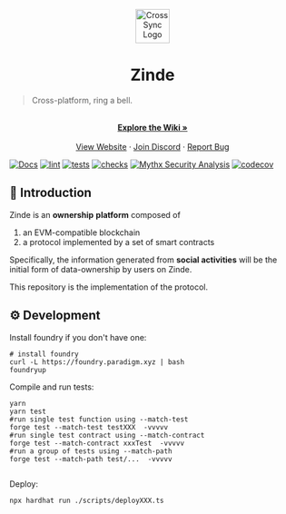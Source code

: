 <p align='center'>
<img src="https://avatars.githubusercontent.com/u/103565959" alt="CrossSync Logo" width="60" height="60" />
</p>

<h1  align='center'>Zinde</h1>

> Cross-platform, ring a bell.

<p align="center">
    <br />
    <a href="https://github.com/zinde-social/Zinde-Contracts/wiki"><strong>Explore the Wiki »</strong></a>
    <br />
    <br />
    <a href="https://zinde.io">View Website</a>
    ·
    <a href="https://discord.gg/ecpfdHHw">Join Discord</a>
    ·
    <a href="https://github.com/zinde-social/Zinde-Contracts/issues">Report Bug</a>
  </p>


[![Docs](https://github.com/zinde-social/Zinde-Contracts/actions/workflows/docs.yml/badge.svg)](https://github.com/zinde-social/Zinde-Contracts/actions/workflows/docs.yml)
[![lint](https://github.com/zinde-social/Zinde-Contracts/actions/workflows/lint.yml/badge.svg)](https://github.com/zinde-social/Zinde-Contracts/actions/workflows/lint.yml)
[![tests](https://github.com/zinde-social/Zinde-Contracts/actions/workflows/tests.yml/badge.svg)](https://github.com/zinde-social/Zinde-Contracts/actions/workflows/tests.yml)
[![checks](https://github.com/zinde-social/Zinde-Contracts/actions/workflows/checks.yml/badge.svg)](https://github.com/zinde-social/Zinde-Contracts/actions/workflows/checks.yml)
[![Mythx Security Analysis](https://github.com/zinde-social/Zinde-Contracts/actions/workflows/mythx.yml/badge.svg)](https://github.com/zinde-social/Zinde-Contracts/actions/workflows/mythx.yml)
[![codecov](https://img.shields.io/codecov/c/github/zinde-social/Zinde-Contracts.svg?style=flat-square&logo=codecov)](https://codecov.io/gh/zinde-social/Zinde-Contracts)

## 🐳 Introduction

Zinde is an **ownership** **platform** composed of

1. an EVM-compatible blockchain
2. a protocol implemented by a set of smart contracts

Specifically, the information generated from **social activities** will be the initial form of data-ownership by users on Zinde.

This repository is the implementation of the protocol.

## ⚙ Development

Install foundry if you don't have one:
```shell
# install foundry
curl -L https://foundry.paradigm.xyz | bash
foundryup
```

Compile and run tests:
```shell
yarn
yarn test
#run single test function using --match-test
forge test --match-test testXXX  -vvvvv
#run single test contract using --match-contract
forge test --match-contract xxxTest  -vvvvv
#run a group of tests using --match-path
forge test --match-path test/...  -vvvvv


```

Deploy:
```shell
npx hardhat run ./scripts/deployXXX.ts
```

